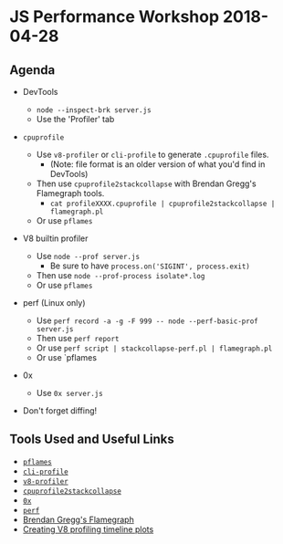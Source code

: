 # JS Performance Workshop 2018-04-28

## Agenda

* DevTools
  * `node --inspect-brk server.js`
  * Use the 'Profiler' tab

* `cpuprofile`
  * Use `v8-profiler` or `cli-profile` to generate `.cpuprofile` files.
    * (Note: file format is an older version of what you'd find in DevTools)
  * Then use `cpuprofile2stackcollapse` with Brendan Gregg's Flamegraph tools.
    * `cat profileXXXX.cpuprofile | cpuprofile2stackcollapse | flamegraph.pl`
  * Or use `pflames`

* V8 builtin profiler
  * Use `node --prof server.js`
    * Be sure to have `process.on('SIGINT', process.exit)`
  * Then use `node --prof-process isolate*.log`
  * Or use `pflames`

* perf (Linux only)
  * Use `perf record -a -g -F 999 -- node --perf-basic-prof server.js`
  * Then use `perf report`
  * Or use `perf script | stackcollapse-perf.pl | flamegraph.pl`
  * Or use `pflames

* 0x
  * Use `0x server.js`

* Don't forget diffing!

## Tools Used and Useful Links

* [`pflames`](https://www.npmjs.com/package/pflames)
* [`cli-profile`](https://www.npmjs.com/package/cli-profile)
* [`v8-profiler`](https://www.npmjs.com/package/v8-profiler)
* [`cpuprofile2stackcollapse`](https://www.npmjs.com/package/cpuprofile2stackcollapse)
* [`0x`](https://www.npmjs.com/package/0x)
* [`perf`](https://perf.wiki.kernel.org/index.php/Main_Page)
* [Brendan Gregg's Flamegraph](http://www.brendangregg.com/flamegraphs.html)
* [Creating V8 profiling timeline plots](https://www.chromium.org/developers/creating-v8-profiling-timeline-plots)


